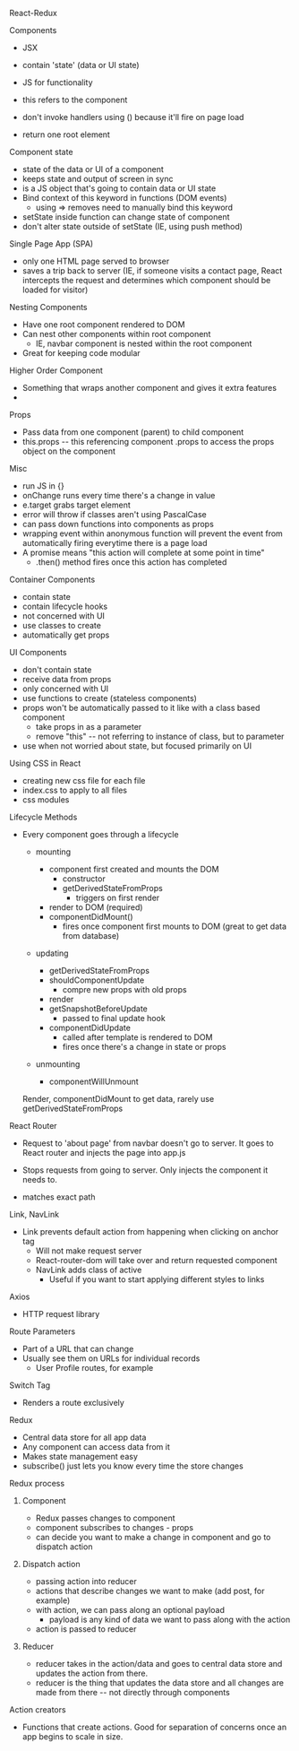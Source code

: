 React-Redux

Components

- JSX
- contain 'state' (data or UI state)
- JS for functionality
- this refers to the component
- don't invoke handlers using () because it'll fire on page load

- return one root element

Component state

- state of the data or UI of a component
- keeps state and output of screen in sync
- is a JS object that's going to contain data or UI state
- Bind context of this keyword in functions (DOM events)
    - using => removes need to manually bind this keyword
- setState inside function can change state of component
- don't alter state outside of setState (IE, using push method)

Single Page App (SPA)

- only one HTML page served to browser
- saves a trip back to server (IE, if someone visits a contact page, React intercepts the request and determines which component should be loaded for visitor)

Nesting Components

- Have one root component rendered to DOM
- Can nest other components within root component
    - IE, navbar component is nested within the root component
- Great for keeping code modular

 Higher Order Component

 - Something that wraps another component and gives it extra features
 - 

Props

- Pass data from one component (parent) to child component
- this.props -- this referencing component .props to access the props object on the component

Misc

- run JS in {}
- onChange runs every time there's a change in value
- e.target grabs target element
- error will throw if classes aren't using PascalCase
- can pass down functions into components as props
- wrapping event within anonymous function will prevent the event from automatically firing everytime there is a page load
- A promise means "this action will complete at some point in time"
    - .then() method fires once this action has completed


Container Components

- contain state
- contain lifecycle hooks
- not concerned with UI
- use classes to create
- automatically get props

UI Components

- don't contain state
- receive data from props
- only concerned with UI
- use functions to create (stateless components)
- props won't be automatically passed to it like with a class based component
    - take props in as a parameter
    - remove "this" -- not referring to instance of class, but to parameter
- use when not worried about state, but focused primarily on UI

Using CSS in React

- creating new css file for each file
- index.css to apply to all files
- css modules

Lifecycle Methods

- Every component goes through a lifecycle
    - mounting
        - component first created and mounts the DOM
            - constructor 
            - getDerivedStateFromProps
                - triggers on first render
        - render to DOM (required)
        - componentDidMount()
            - fires once component first mounts to DOM (great to get data from database)

    - updating
        - getDerivedStateFromProps
        - shouldComponentUpdate
            - compre new props with old props
        - render
        - getSnapshotBeforeUpdate
            - passed to final update hook
        - componentDidUpdate
            - called after template is rendered to DOM
            - fires once there's a change in state or props

    - unmounting
        - componentWillUnmount

    Render, componentDidMount to get data, rarely use getDerivedStateFromProps

React Router

- Request to 'about page' from navbar doesn't go to server. It goes to React router and injects the page into app.js

- Stops requests from going to server. Only injects the component it needs to. 

- <Route exact path="/" component={Home} /> matches exact path

Link, NavLink

- Link prevents default action from happening when clicking on anchor tag
    - Will not make request server
    - React-router-dom will take over and return requested component
    - NavLink adds class of active
        - Useful if you want to start applying different styles to links

Axios

- HTTP request library

Route Parameters

- Part of a URL that can change
- Usually see them on URLs for individual records
    - User Profile routes, for example

Switch Tag <Switch>

- Renders a route exclusively

Redux

- Central data store for all app data
- Any component can access data from it
- Makes state management easy
- subscribe() just lets you know every time the store changes

Redux process

1. Component
    - Redux passes changes to component
    - component subscribes to changes - props
    - can decide you want to make a change in component and go to dispatch action
 
2. Dispatch action
    - passing action into reducer
    - actions that describe changes we want to make (add post, for example)
    - with action, we can pass along an optional payload
        - payload is any kind of data we want to pass along with the action
    - action is passed to reducer
3. Reducer
    - reducer takes in the action/data and goes to central data store and updates the action from there. 
    - reducer is the thing that updates the data store and all changes are made from there -- not directly through components

Action creators

- Functions that create actions. Good for separation of concerns once an app begins to scale in size. 